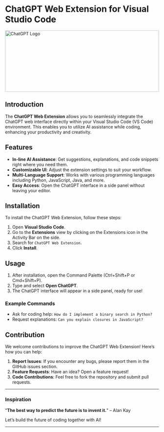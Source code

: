 # ChatGPT Web Extension for Visual Studio Code
<img src="https://miro.medium.com/v2/resize:fit:1200/1*GLrOK-D8sPXvvHAGNakYow.jpeg" alt="ChatGPT Logo" width="100%" height="200px" />



## Introduction

The **ChatGPT Web Extension** allows you to seamlessly integrate the ChatGPT web interface directly within your Visual Studio Code (VS Code) environment. This enables you to utilize AI assistance while coding, enhancing your productivity and creativity.

## Features

- **In-line AI Assistance**: Get suggestions, explanations, and code snippets right where you need them.
- **Customizable UI**: Adjust the extension settings to suit your workflow.
- **Multi-Language Support**: Works with various programming languages including Python, JavaScript, Java, and more.
- **Easy Access**: Open the ChatGPT interface in a side panel without leaving your editor.

## Installation

To install the ChatGPT Web Extension, follow these steps:

1. Open **Visual Studio Code**.
2. Go to the **Extensions** view by clicking on the Extensions icon in the Activity Bar on the side.
3. Search for `ChatGPT Web Extension`.
4. Click **Install**.

## Usage

1. After installation, open the Command Palette (Ctrl+Shift+P or Cmd+Shift+P).
2. Type and select **Open ChatGPT**.
3. The ChatGPT interface will appear in a side panel, ready for use!

### Example Commands

- Ask for coding help: `How do I implement a binary search in Python?`
- Request explanations: `Can you explain closures in JavaScript?`

## Contribution

We welcome contributions to improve the ChatGPT Web Extension! Here’s how you can help:

1. **Report Issues**: If you encounter any bugs, please report them in the GitHub issues section.
2. **Feature Requests**: Have an idea? Open a feature request!
3. **Code Contributions**: Feel free to fork the repository and submit pull requests.



---

### Inspiration

"**The best way to predict the future is to invent it.**" – Alan Kay

Let’s build the future of coding together with AI!

---


